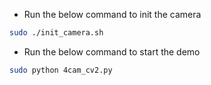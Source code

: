 
- Run the below command to init the camera
```Bash
sudo ./init_camera.sh
```

- Run the below command to start the demo
```Bash
sudo python 4cam_cv2.py
```
